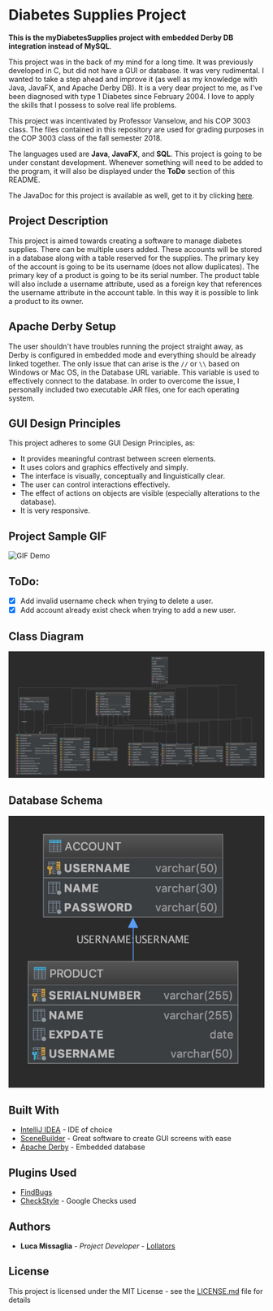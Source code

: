 # Diabetes Supplies Project

**This is the myDiabetesSupplies project with embedded Derby DB integration instead of MySQL**.

This project was in the back of my mind for a long time. It was previously developed in C, but did not have a GUI or database.
It was very rudimental. I wanted to take a step ahead and improve it (as well as my knowledge with Java, JavaFX, and Apache Derby DB). It is a very dear project to me, as I've been diagnosed with type 1 Diabetes since February 2004. I love to apply the skills that I possess to solve real life problems.

This project was incentivated by Professor Vanselow, and his COP 3003 class. 
The files contained in this repository are used for grading purposes in the COP 3003 class of the fall semester 2018.

The languages used are **Java**, **JavaFX**, and **SQL**.
This project is going to be under constant development. Whenever something will need to be added to the program, it will also  be displayed under the **ToDo** section of this README.

The JavaDoc for this project is available as well, get to it by clicking [here](https://lollators.github.io/DiabetesSupplies_DERBY/javadoc/program/package-summary.html).

## Project Description

This project is aimed towards creating a software to manage diabetes supplies. There can be multiple users added. These accounts will be stored in a database along with a table reserved for the supplies. The primary key of the account is going to be its username (does not allow duplicates). The primary key of a product is going to be its serial number. The product table will also include a username attribute, used as a foreign key that references the username attribute in the account table. In this way it is possible to link a product to its owner.

## Apache Derby Setup

The user shouldn't have troubles running the project straight away, as Derby is configured in embedded mode and everything should be already linked together. The only issue that can arise is the ```//``` or ```\\``` based on Windows or Mac OS, in the Database URL variable. This variable is used to effectively connect to the database. In order to overcome the issue, I personally included two executable JAR files, one for each operating system. 

## GUI Design Principles

This project adheres to some GUI Design Principles, as:

- It provides meaningful contrast between screen elements.
- It uses colors and graphics effectively and simply.
- The interface is visually, conceptually and linguistically clear.
- The user can control interactions effectively.
- The effect of actions on objects are visible (especially alterations to the database).
- It is very responsive.

## Project Sample GIF
![GIF Demo](docs/simpledemo.gif)

## ToDo:

- [X] Add invalid username check when trying to delete a user.
- [X] Add account already exist check when trying to add a new user.

## Class Diagram

![Project Class Diagram](docs/ClassDiagram.png)

## Database Schema
![Database Schema](docs/DBSchema.png)

## Built With

* [IntelliJ IDEA](https://www.jetbrains.com/idea/) - IDE of choice
* [SceneBuilder](https://gluonhq.com/products/scene-builder) - Great software to create GUI screens with ease
* [Apache Derby](https://db.apache.org/derby/) - Embedded database

## Plugins Used

* [FindBugs](http://findbugs.sourceforge.net/)
* [CheckStyle](http://checkstyle.sourceforge.net/config_naming.html#PackageName) - Google Checks used

## Authors

* **Luca Missaglia** - *Project Developer* - [Lollators](https://github.com/Lollators)

## License

This project is licensed under the MIT License - see the [LICENSE.md](LICENSE.md) file for details
